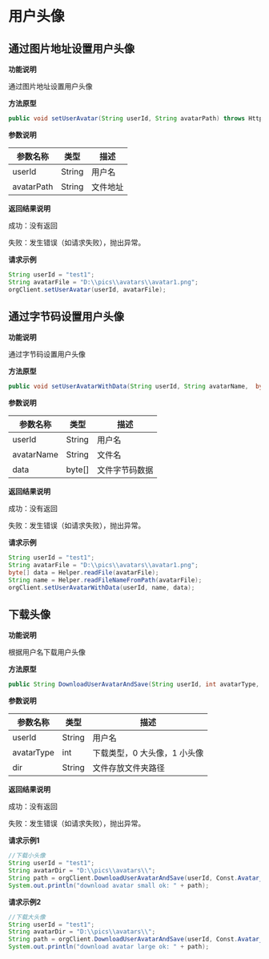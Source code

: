 # 用户头像

## 通过图片地址设置用户头像

**功能说明**

通过图片地址设置用户头像

**方法原型**

```java
public void setUserAvatar(String userId, String avatarPath) throws HttpRequestException, ParamParserException, AESCryptoException, FileIOException;
```

**参数说明**

| 参数名称   | 类型   | 描述     |
| ---------- | ------ | -------- |
| userId     | String | 用户名   |
| avatarPath | String | 文件地址 |

**返回结果说明**

成功：没有返回

失败：发生错误（如请求失败），抛出异常。

**请求示例**

```java
String userId = "test1";
String avatarFile = "D:\\pics\\avatars\\avatar1.png";
orgClient.setUserAvatar(userId, avatarFile);
```

## 通过字节码设置用户头像

**功能说明**

通过字节码设置用户头像

**方法原型**

```java
public void setUserAvatarWithData(String userId, String avatarName,  byte[] data) throws HttpRequestException, ParamParserException, AESCryptoException, FileIOException;
```

**参数说明**

| 参数名称   | 类型   | 描述           |
| ---------- | ------ | -------------- |
| userId     | String | 用户名         |
| avatarName | String | 文件名         |
| data       | byte[] | 文件字节码数据 |

**返回结果说明**

成功：没有返回

失败：发生错误（如请求失败），抛出异常。

**请求示例**

```java
String userId = "test1";
String avatarFile = "D:\\pics\\avatars\\avatar1.png";
byte[] data = Helper.readFile(avatarFile);
String name = Helper.readFileNameFromPath(avatarFile);
orgClient.setUserAvatarWithData(userId, name, data);
```

## 下载头像

**功能说明**

根据用户名下载用户头像

**方法原型**

```java
public String DownloadUserAvatarAndSave(String userId, int avatarType, String dir) throws AESCryptoException, ParamParserException, HttpRequestException, FileIOException;
```

**参数说明**

| 参数名称   | 类型   | 描述                         |
| ---------- | ------ | ---------------------------- |
| userId     | String | 用户名                       |
| avatarType | int    | 下载类型，0 大头像，1 小头像 |
| dir        | String | 文件存放文件夹路径           |

**返回结果说明**

成功：没有返回

失败：发生错误（如请求失败），抛出异常。

**请求示例1**

```java
//下载小头像
String userId = "test1";
String avatarDir = "D:\\pics\\avatars\\";
String path = orgClient.DownloadUserAvatarAndSave(userId, Const.Avatar_Small, avatarDir);
System.out.println("download avatar small ok: " + path);
```

**请求示例2**

```java
//下载大头像
String userId = "test1";
String avatarDir = "D:\\pics\\avatars\\";
String path = orgClient.DownloadUserAvatarAndSave(userId, Const.Avatar_Large, avatarDir);
System.out.println("download avatar large ok: " + path);
```
